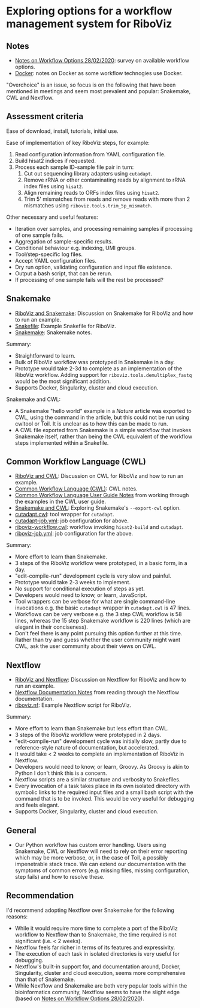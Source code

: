 # Exploring options for a workflow management system for RiboViz

## Notes

* [Notes on Workflow Options 28/02/2020](./WorkflowsNotes.md): survey on available workflow options.
* [Docker](./Docker.md): notes on Docker as some workflow technogies use Docker.

"Overchoice" is an issue, so focus is on the following that have been mentioned in meetings and seem most prevalent and popular: Snakemake, CWL and Nextflow.

## Assessment criteria

Ease of download, install, tutorials, initial use.

Ease of implementation of key RiboViz steps, for example:

1. Read configuration information from YAML configuration file.
2. Build hisat2 indices if requested.
3. Process each sample ID-sample file pair in turn:
   1. Cut out sequencing library adapters using `cutadapt`.
   2. Remove rRNA or other contaminating reads by alignment to rRNA index files using `hisat2`.
   3. Align remaining reads to ORFs index files using `hisat2`.
   4. Trim 5' mismatches from reads and remove reads with more than 2 mismatches using `riboviz.tools.trim_5p_mismatch`.

Other necessary and useful features:

* Iteration over samples, and processing remaining samples if processing of one sample fails.
* Aggregation of sample-specific results.
* Conditional behaviour e.g. indexing, UMI groups.
* Tool/step-specific log files.
* Accept YAML configuration files.
* Dry run option, validating configuration and input file existence.
* Output a bash script, that can be rerun.
* If processing of one sample fails will the rest be processed?

## Snakemake

* [RiboViz and Snakemake](./snakemake/README.md): Discussion on Snakemake for RiboViz and how to run an example.
* [Snakefile](./snakemake/Snakefile): Example Snakefile for RiboViz.
* [Snakemake](./snakemake/Snakemake.md): Snakemake notes.

Summary:

* Straightforward to learn.
* Bulk of RiboViz workflow was prototyped in Snakemake in a day.
* Prototype would take 2-3d to complete as an implementation of the RiboViz workflow. Adding support for `riboviz.tools.demultiplex_fastq` would be the most significant addition.
* Supports Docker, Singularity, cluster and cloud execution.

Snakemake and CWL:

* A Snakemake "hello world" example in a *Nature* article was exported to CWL, using the command in the article, but this could not be run using cwltool or Toil. It is unclear as to how this can be made to run.
* A CWL file exported from Snakemake is a simple workflow that invokes Snakemake itself, rather than being the CWL equivalent of the workflow steps implemented within a Snakefile.

## Common Workflow Language (CWL)

* [RiboViz and CWL](./cwl/README.md): Discussion on CWL for RiboViz and how to run an example.
* [Common Workflow Language (CWL)](./cwl/CommonWorkflowLanguage.md): CWL notes.
* [Common Workflow Language User Guide Notes](./cwl/CwlUserGuideNotes.md) from working through the examples in the CWL user guide.
* [Snakemake and CWL](./cwl/SnakemakeCwl.md): Exploring Snakemake's `--export-cwl` option.
* [cutadapt.cwl](./cwl/cutadapt.cwl): tool wrapper for `cutadapt`.
* [cutadapt-job.yml](./cwl/cutadapt-job.yml): job configuration for above.
* [riboviz-workflow.cwl](./cwl/riboviz-workflow.cwl): workflow invoking `hisat2-build` and `cutadapt`.
* [riboviz-job.yml](./cwl/riboviz-job.yml): job configuration for the above.

Summary:

* More effort to learn than Snakemake.
* 3 steps of the RiboViz workflow were prototyped, in a basic form, in a day.
* "edit-compile-run" development cycle is very slow and painful.
* Prototype would take 2-3 weeks to implement.
* No support for conditional execution of steps as yet.
* Developers would need to know, or learn, JavaScript.
* Tool wrappers can be verbose for what are single command-line invocations e.g. the basic `cutadapt` wrapper in `cutadapt.cwl` is 47 lines.
* Workflows can be very verbose e.g. the 3 step CWL workflow is 58 lines, whereas the 15 step Snakemake workflow is 220 lines (which are elegant in their conciseness).
* Don't feel there is any point pursuing this option further at this time. Rather than try and guess whether the user community might want CWL, ask the user community about their views on CWL.

## Nextflow

* [RiboViz and Nextflow](./nextflow/README.md): Discussion on Nextflow for RiboViz and how to run an example.
* [Nextflow Documentation Notes](./nextflow/NextflowDocNotes.md) from reading through the Nextflow documentation.
* [riboviz.nf](./nextflow/riboviz.nf): Example Nextflow script for RiboViz.

Summary:

* More effort to learn than Snakemake but less effort than CWL.
* 3 steps of the RiboViz workflow were prototyped in 2 days.
* "edit-compile-run" development cycle was initially slow, partly due to reference-style nature of documentation, but accelerated.
* It would take < 2 weeks to complete an implementation of RiboViz in Nextflow.
* Developers would need to know, or learn, Groovy. As Groovy is akin to Python I don't think this is a concern.
* Nextflow scripts are a similar structure and verbosity to Snakefiles.
* Every invocation of a task takes place in its own isolated directory with symbolic links to the required input files and a small bash script with the command that is to be invoked. This would be very useful for debugging and feels elegant.
* Supports Docker, Singularity, cluster and cloud execution.

## General

* Our Python workflow has custom error handling. Users using Snakemake, CWL or Nextflow will need to rely on their error reporting which may be more verbose, or, in the case of Toil, a possibly impenetrable stack trace. We can extend our documentation with the symptoms of common errors (e.g. missing files, missing configuration, step fails) and how to resolve these.

## Recommendation

I'd recommend adopting Nextflow over Snakemake for the following reasons:

* While it would require more time to complete a port of the RiboViz workflow to Nextflow than to Snakemake, the time required is not significant (i.e. < 2 weeks).
* Nextflow feels far richer in terms of its features and expressivity.
* The execution of each task in isolated directories is very useful for debugging.
* Nextflow's built-in support for, and documentation around, Docker, Singularity, cluster and cloud execution, seems more comprehensive than that of Snakemake.
* While Nextflow and Snakemake are both very popular tools within the bioinformatics community, Nextflow seems to have the slight edge (based on [Notes on Workflow Options 28/02/2020](./workflows.md)).
